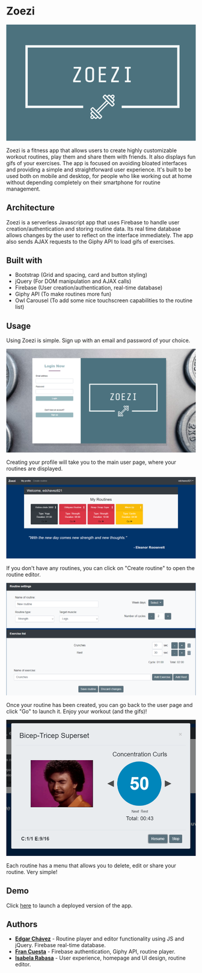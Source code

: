 # Zoezi

![Logo](/images/logo.png)

Zoezi is a fitness app that allows users to create highly customizable workout routines, play them and share them with friends. It also displays fun gifs of your exercises. The app is focused on avoiding bloated interfaces and providing a simple and straightforward user experience. It's built to be used both on mobile and desktop, for people who like working out at home without depending completely on their smartphone for routine management.


## Architecture

Zoezi is a serverless Javascript app that uses Firebase to handle user creation/authentication and storing routine data. Its real time database allows changes by the user to reflect on the interface immediately. The app also sends AJAX requests to the Giphy API to load gifs of exercises.


## Built with

* Bootstrap (Grid and spacing, card and button styling)
* jQuery (For DOM manipulation and AJAX calls)
* Firebase (User creation/authentication, real-time database)
* Giphy API (To make routines more fun)
* Owl Carousel (To add some nice touchscreen capabilities to the routine list)


## Usage

Using Zoezi is simple. Sign up with an email and password of your choice.

![Homepage](/images/Screenshots/welcome.png)

Creating your profile will take you to the main user page, where your routines are displayed.

![User page](/images/Screenshots/userpage.png)

If you don't have any routines, you can click on "Create routine" to open the routine editor.

![Create a new routine](/images/Screenshots/create-routine.png)

Once your routine has been created, you can go back to the user page and click "Go" to launch it. Enjoy your workout (and the gifs)!

![Routine player](/images/Screenshots/player.png)

Each routine has a menu that allows you to delete, edit or share your routine. Very simple!


## Demo

Click [here](https://edchavezb.github.io/zoezi/) to launch a deployed version of the app.


## Authors

* **[Edgar Chávez](https://github.com/edgar821)** - Routine player and editor functionality using JS and jQuery. Firebase real-time database.
* **[Fran Cuesta](https://github.com/IscoCuesta)** - Firebase authentication, Giphy API, routine player.
* **[Isabela Rabasa](https://github.com/isarabasa)** - User experience, homepage and UI design, routine editor.
